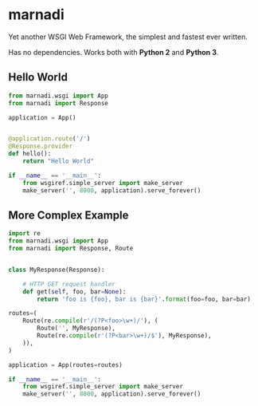 marnadi
=======

Yet another WSGI Web Framework, the simplest and fastest ever written.

Has no dependencies. Works both with **Python 2** and **Python 3**.

Hello World
-------
```python
from marnadi.wsgi import App
from marnadi import Response

application = App()


@application.route('/')
@Response.provider
def hello():
    return "Hello World"

if __name__ == '__main__':
    from wsgiref.simple_server import make_server
    make_server('', 8000, application).serve_forever()
```

More Complex Example
-------
```python
import re
from marnadi.wsgi import App
from marnadi import Response, Route


class MyResponse(Response):

    # HTTP GET request handler
    def get(self, foo, bar=None):
        return 'foo is {foo}, bar is {bar}'.format(foo=foo, bar=bar)

routes=(
    Route(re.compile(r'/(?P<foo>\w+)/'), (
        Route('', MyResponse),
        Route(re.compile(r'(?P<bar>\w+)/$'), MyResponse),
    )),
)

application = App(routes=routes)

if __name__ == '__main__':
    from wsgiref.simple_server import make_server
    make_server('', 8000, application).serve_forever()
```
